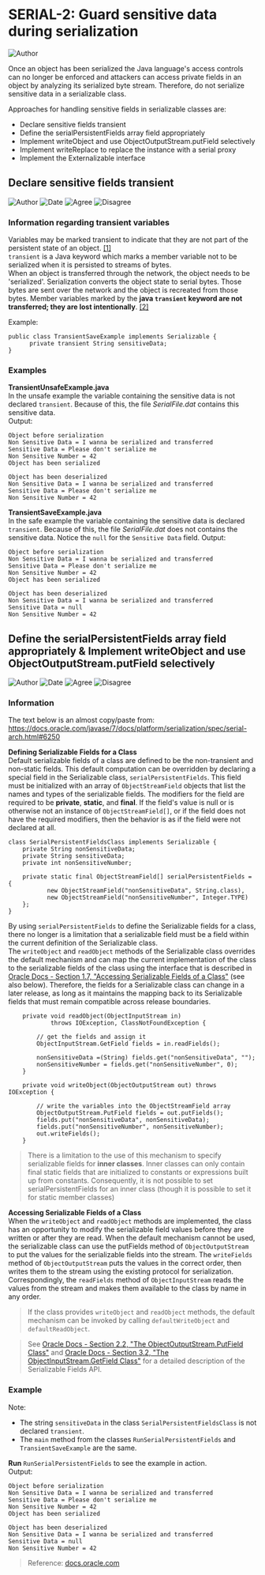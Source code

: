 # SERIAL-2: Guard sensitive data during serialization
![Author](https://img.shields.io/badge/Author-Oracle-blue.svg)


Once an object has been serialized the Java language's access controls can no longer be enforced and attackers can access private fields in an object by analyzing its serialized byte stream. Therefore, do not serialize sensitive data in a serializable class.

Approaches for handling sensitive fields in serializable classes are:

 - Declare sensitive fields transient
 - Define the serialPersistentFields array field appropriately
 - Implement writeObject and use ObjectOutputStream.putField selectively
 - Implement writeReplace to replace the instance with a serial proxy
 - Implement the Externalizable interface

## Declare sensitive fields transient
![Author](https://img.shields.io/badge/Author-Ben-blue.svg)
![Date](https://img.shields.io/badge/Date-20171228-lightgrey.svg)
![Agree](https://img.shields.io/badge/AGREE-0-green.svg)
![Disagree](https://img.shields.io/badge/DISAGREE-0-red.svg)

### Information regarding transient variables
Variables may be marked transient to indicate that they are not part of the persistent state of an object. [[1]](https://docs.oracle.com/javase/specs/jls/se8/html/jls-8.html#jls-8.3.1.3)  
`transient` is a Java keyword which marks a member variable not to be serialized when it is persisted to streams of bytes.  
 When an object is transferred through the network, the object needs to be 'serialized'. Serialization converts the object state to serial bytes. Those bytes are sent over the network and the object is recreated from those bytes. 
 Member variables marked by the **java `transient` keyword are not transferred; they are lost intentionally**. [[2]](https://en.wikibooks.org/wiki/Java_Programming/Keywords/transient) 
 
Example:  
```
public class TransientSaveExample implements Serializable {  
      private transient String sensitiveData;  
}      
```
 
### Examples
**TransientUnsafeExample.java**  
In the unsafe example the variable containing the sensitive data is not declared `transient`. Because of this, the file *SerialFile.dat* contains this sensitive data.   
Output:   
```
Object before serialization
Non Sensitive Data = I wanna be serialized and transferred
Sensitive Data = Please don't serialize me
Non Sensitive Number = 42
Object has been serialized 

Object has been deserialized 
Non Sensitive Data = I wanna be serialized and transferred
Sensitive Data = Please don't serialize me
Non Sensitive Number = 42
```   

**TransientSaveExample.java**  
In the safe example the variable containing the sensitive data is declared `transient`. Because of this, the file *SerialFile.dat* does not contains the sensitive data. 
Notice the `null` for  the `Sensitive Data` field.
Output:
```
Object before serialization
Non Sensitive Data = I wanna be serialized and transferred
Sensitive Data = Please don't serialize me
Non Sensitive Number = 42
Object has been serialized 

Object has been deserialized 
Non Sensitive Data = I wanna be serialized and transferred
Sensitive Data = null
Non Sensitive Number = 42
```   

## Define the serialPersistentFields array field appropriately & Implement writeObject and use ObjectOutputStream.putField selectively
![Author](https://img.shields.io/badge/Author-Ben-blue.svg)
![Date](https://img.shields.io/badge/Date-20171229-lightgrey.svg)
![Agree](https://img.shields.io/badge/AGREE-0-green.svg)
![Disagree](https://img.shields.io/badge/DISAGREE-0-red.svg)

### Information
The text below is an almost copy/paste from: <https://docs.oracle.com/javase/7/docs/platform/serialization/spec/serial-arch.html#6250>

**Defining Serializable Fields for a Class**    
Default serializable fields of a class are defined to be the non-transient and non-static fields. 
This default computation can be overridden by declaring a special field in the Serializable class, `serialPersistentFields`. 
This field must be initialized with an array of `ObjectStreamField` objects that list the names and types of the serializable fields. 
The modifiers for the field are required to be **private**, **static**, and **final**. 
If the field's value is null or is otherwise not an instance of `ObjectStreamField[]`, 
or if the field does not have the required modifiers, then the behavior is as if the field were not declared at all. 

```
class SerialPersistentFieldsClass implements Serializable {
    private String nonSensitiveData;
    private String sensitiveData;
    private int nonSensitiveNumber;

    private static final ObjectStreamField[] serialPersistentFields = {
           new ObjectStreamField("nonSensitiveData", String.class),
           new ObjectStreamField("nonSensitiveNumber", Integer.TYPE)
    };
}
```
By using `serialPersistentFields` to define the Serializable fields for a class, there no longer is a limitation that a serializable field must be a field within the current definition of the Serializable class.  
The `writeObject` and `readObject` methods of the Serializable class overrides the default mechanism and can map the current implementation of the class to the serializable fields of the class using the interface that is described in [Oracle Docs - Section 1.7, "Accessing Serializable Fields of a Class"](https://docs.oracle.com/javase/7/docs/platform/serialization/spec/serial-arch.html#525) (see also below).
Therefore, the fields for a Serializable class can change in a later release, 
as long as it maintains the mapping back to its Serializable fields that must remain compatible across release boundaries. 

```
    private void readObject(ObjectInputStream in)
            throws IOException, ClassNotFoundException {

        // get the fields and assign it
        ObjectInputStream.GetField fields = in.readFields();

        nonSensitiveData =(String) fields.get("nonSensitiveData", "");
        nonSensitiveNumber = fields.get("nonSensitiveNumber", 0);
    }
```
```
    private void writeObject(ObjectOutputStream out) throws IOException {

        // write the variables into the ObjectStreamField array
        ObjectOutputStream.PutField fields = out.putFields();
        fields.put("nonSensitiveData", nonSensitiveData);
        fields.put("nonSensitiveNumber", nonSensitiveNumber);
        out.writeFields();
    }
```
> There is a limitation to the use of this mechanism to specify serializable fields for **inner classes**. 
Inner classes can only contain final static fields that are initialized to constants or expressions built up from constants. 
Consequently, it is not possible to set serialPersistentFields for an inner class (though it is possible to set it for static member classes)

**Accessing Serializable Fields of a Class**  
When the `writeObject` and `readObject` methods are implemented, 
the class has an opportunity to modify the serializable field values before they are written or after they are read. 
When the default mechanism cannot be used, 
the serializable class can use the putFields method of `ObjectOutputStream` to put the values for the serializable fields into the stream. 
The `writeFields` method of `ObjectOutputStream` puts the values in the correct order, 
then writes them to the stream using the existing protocol for serialization. 
Correspondingly, the `readFields` method of `ObjectInputStream` reads the values from the stream and makes them available to the class by name in any order. 

> If the class provides `writeObject` and `readObject` methods, the default mechanism can be invoked by calling `defaultWriteObject` and `defaultReadObject`.  

> See [Oracle Docs - Section 2.2, "The ObjectOutputStream.PutField Class"](https://docs.oracle.com/javase/7/docs/platform/serialization/spec/output.html#5068) 
and [Oracle Docs - Section 3.2, "The ObjectInputStream.GetField Class"](https://docs.oracle.com/javase/7/docs/platform/serialization/spec/input.html#4936) for a detailed description of the Serializable Fields API.

### Example
Note:
- The string `sensitiveData` in the class `SerialPersistentFieldsClass` is not declared `transient`.  
- The `main` method from the classes `RunSerialPersistentFields` and `TransientSaveExample` are the same.

**Run** `RunSerialPersistentFields` to see the example in action.  
Output:  
```
Object before serialization
Non Sensitive Data = I wanna be serialized and transferred
Sensitive Data = Please don't serialize me
Non Sensitive Number = 42
Object has been serialized 

Object has been deserialized 
Non Sensitive Data = I wanna be serialized and transferred
Sensitive Data = null
Non Sensitive Number = 42

```
> Reference: [docs.oracle.com](https://docs.oracle.com/javase/8/docs/platform/serialization/spec/examples.html)
